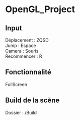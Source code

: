 # OpenGL_Project

## Input

Déplacement : ZQSD <br>
Jump : Espace <br>
Camera : Souris <br>
Recommencer : R <br>

## Fonctionnalité

FullScreen

## Build de la scène

Dossier : /Build
